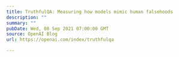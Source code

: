 ```yaml
---
title: TruthfulQA: Measuring how models mimic human falsehoods
description: ""
summary: ""
pubDate: Wed, 08 Sep 2021 07:00:00 GMT
source: OpenAI Blog
url: https://openai.com/index/truthfulqa

---
```


